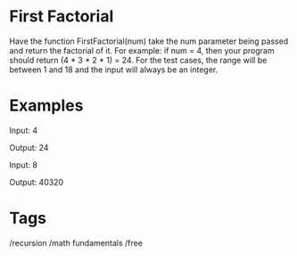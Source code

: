 # First Factorial
Have the function FirstFactorial(num) take the num parameter being passed and return the factorial of it. For example: if num = 4, then your program should return (4 * 3 * 2 * 1) = 24. For the test cases, the range will be between 1 and 18 and the input will always be an integer.

# Examples
Input: 4

Output: 24


Input: 8

Output: 40320


# Tags
 /recursion /math fundamentals /free

